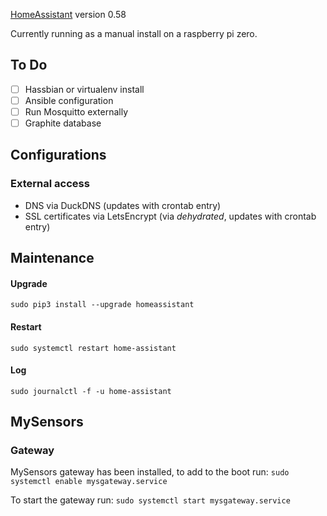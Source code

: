 [HomeAssistant](https://home-assistant.io) version 0.58

Currently running as a manual install on a raspberry pi zero.

## To Do

- [ ] Hassbian or virtualenv install
- [ ] Ansible configuration
- [ ] Run Mosquitto externally
- [ ] Graphite database

## Configurations

### External access

* DNS via DuckDNS (updates with crontab entry)
* SSL certificates via LetsEncrypt (via _dehydrated_, updates with crontab entry)

## Maintenance

#### Upgrade

`sudo pip3 install --upgrade homeassistant`

#### Restart

`sudo systemctl restart home-assistant`

#### Log

`sudo journalctl -f -u home-assistant`

## MySensors

### Gateway

MySensors gateway has been installed, to add to the boot run:
`sudo systemctl enable mysgateway.service`

To start the gateway run:
`sudo systemctl start mysgateway.service`

